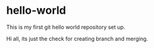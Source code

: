 # hello-world
This is my first git hello world repository set up.

Hi all,
its just the check for  creating branch and merging.
